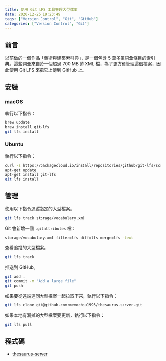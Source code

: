 ```yaml
---
title: 使用 Git LFS 工具管理大型檔案
date: 2020-12-25 19:23:49
tags: ["Version Control", "Git", "GitHub"]
categories: ["Version Control", "Git"]
---
```


## 前言

以前做的一個作品「[藝術與建築索引典](https://thesaurus.epoch.tw/)」，是一個包含 5 萬多筆詞彙條目的索引典。這些詞彙來自於一個超過 700 MB 的 XML 檔，為了更方便管理這個檔案，因此使用 Git LFS 來把它上傳到 GitHub 上。

## 安裝

### macOS

執行以下指令：

```bash
brew update
brew install git-lfs
git lfs install
```

### Ubuntu

執行以下指令：

```bash
curl -s https://packagecloud.io/install/repositories/github/git-lfs/script.deb.sh | sudo bash
apt-get update
apt-get install git-lfs
git lfs install
```

## 管理

使用以下指令追蹤指定的大型檔案。

```bash
git lfs track storage/vocabulary.xml
```

Git 會新增一個 `.gitattributes` 檔：

```bash
storage/vocabulary.xml filter=lfs diff=lfs merge=lfs -text
```

查看追蹤的大型檔案。

```bash
git lfs track
```

推送到 GitHub。

```bash
git add .
git commit -m "Add a large file"
git push
```

如果要從遠端連同大型檔案一起拉取下來，執行以下指令：

```bash
git lfs clone git@github.com:memochou1993/thesaurus-server.git
```

如果本地有漏掉的大型檔案要更新，執行以下指令：

```bash
git lfs pull
```

## 程式碼

- [thesaurus-server](https://github.com/memochou1993/thesaurus-server)
